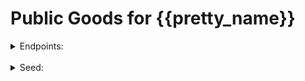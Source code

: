 # Public Goods for {{pretty_name}}

<details>
  <summary>Endpoints:</summary>
  <br>
  RPC: <a href="{{endpoints.rpc}}">{{endpoints.rpc}}</a><br>
  REST: <a href="{{endpoints.rest}}">{{endpoints.rest}}</a><br>
  GRPC: <a href="{{endpoints.grpc}}">{{endpoints.grpc}}</a>
</details>
<br>
<details>
  <summary>Seed:</summary>
  <code id="seedValue">{{endpoints.seed}}</code>
</details>

<script>
  document.querySelector('summary').onclick = function() {
    const seedText = document.getElementById('seedValue').innerText;
    const tempInput = document.createElement('input');
    tempInput.value = seedText;
    document.body.appendChild(tempInput);
    tempInput.select();
    document.execCommand('copy');
    document.body.removeChild(tempInput);
    alert('Сид скопирован: ' + seedText);
  };
</script>
